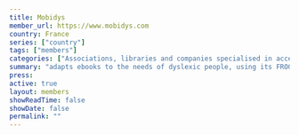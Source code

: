 ```yaml
---
title: Mobidys
member_url: https://www.mobidys.com
country: France
series: ["country"] 
tags: ["members"]
categories: ["Associations, libraries and companies specialised in accessibility services"]
summary: "adapts ebooks to the needs of dyslexic people, using its FROG EPUB extension."
press:
active: true
layout: members 
showReadTime: false
showDate: false
permalink: ""
---
```

